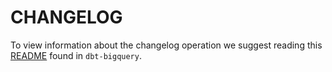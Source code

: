 # CHANGELOG

To view information about the changelog operation we suggest reading this [README](https://github.com/dbt-labs/dbt-bigquery/blob/main/.changes/README.md) found in `dbt-bigquery`.

